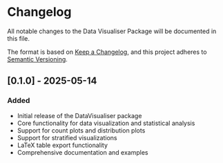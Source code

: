 # Changelog

All notable changes to the Data Visualiser Package will be documented in this file.

The format is based on [Keep a Changelog](https://keepachangelog.com/en/1.0.0/),
and this project adheres to [Semantic Versioning](https://semver.org/spec/v2.0.0.html).

## [0.1.0] - 2025-05-14

### Added
- Initial release of the DataVisualiser package
- Core functionality for data visualization and statistical analysis
- Support for count plots and distribution plots
- Support for stratified visualizations
- LaTeX table export functionality
- Comprehensive documentation and examples
